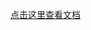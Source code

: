 [点击这里查看文档](https://renhongl.github.io/2016/12/04/%E7%94%B5%E8%84%91%E8%BF%9C%E7%A8%8B%E6%8E%A7%E5%88%B6%E5%B7%A5%E5%85%B7/)
